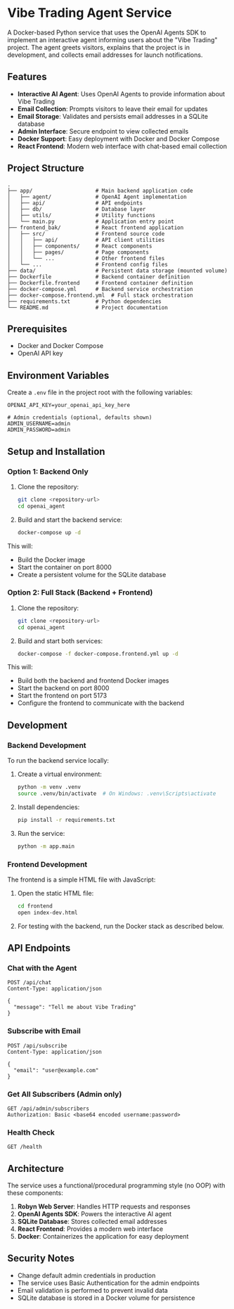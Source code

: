 # Vibe Trading Agent Service

A Docker-based Python service that uses the OpenAI Agents SDK to implement an interactive agent informing users about the "Vibe Trading" project. The agent greets visitors, explains that the project is in development, and collects email addresses for launch notifications.

## Features

- **Interactive AI Agent**: Uses OpenAI Agents to provide information about Vibe Trading
- **Email Collection**: Prompts visitors to leave their email for updates
- **Email Storage**: Validates and persists email addresses in a SQLite database
- **Admin Interface**: Secure endpoint to view collected emails
- **Docker Support**: Easy deployment with Docker and Docker Compose
- **React Frontend**: Modern web interface with chat-based email collection

## Project Structure

```
.
├── app/                    # Main backend application code
│   ├── agent/              # OpenAI Agent implementation
│   ├── api/                # API endpoints
│   ├── db/                 # Database layer
│   ├── utils/              # Utility functions
│   └── main.py             # Application entry point
├── frontend_bak/           # React frontend application
│   ├── src/                # Frontend source code
│   │   ├── api/            # API client utilities
│   │   ├── components/     # React components
│   │   ├── pages/          # Page components
│   │   └── ...             # Other frontend files
│   └── ...                 # Frontend config files
├── data/                   # Persistent data storage (mounted volume)
├── Dockerfile              # Backend container definition
├── Dockerfile.frontend     # Frontend container definition
├── docker-compose.yml      # Backend service orchestration
├── docker-compose.frontend.yml  # Full stack orchestration
├── requirements.txt        # Python dependencies
└── README.md               # Project documentation
```

## Prerequisites

- Docker and Docker Compose
- OpenAI API key

## Environment Variables

Create a `.env` file in the project root with the following variables:

```
OPENAI_API_KEY=your_openai_api_key_here

# Admin credentials (optional, defaults shown)
ADMIN_USERNAME=admin
ADMIN_PASSWORD=admin
```

## Setup and Installation

### Option 1: Backend Only

1. Clone the repository:
   ```bash
   git clone <repository-url>
   cd openai_agent
   ```

2. Build and start the backend service:
   ```bash
   docker-compose up -d
   ```

This will:
- Build the Docker image
- Start the container on port 8000
- Create a persistent volume for the SQLite database

### Option 2: Full Stack (Backend + Frontend)

1. Clone the repository:
   ```bash
   git clone <repository-url>
   cd openai_agent
   ```

2. Build and start both services:
   ```bash
   docker-compose -f docker-compose.frontend.yml up -d
   ```

This will:
- Build both the backend and frontend Docker images
- Start the backend on port 8000
- Start the frontend on port 5173
- Configure the frontend to communicate with the backend

## Development

### Backend Development

To run the backend service locally:

1. Create a virtual environment:
   ```bash
   python -m venv .venv
   source .venv/bin/activate  # On Windows: .venv\Scripts\activate
   ```

2. Install dependencies:
   ```bash
   pip install -r requirements.txt
   ```

3. Run the service:
   ```bash
   python -m app.main
   ```

### Frontend Development

The frontend is a simple HTML file with JavaScript:

1. Open the static HTML file:
   ```bash
   cd frontend
   open index-dev.html
   ```

2. For testing with the backend, run the Docker stack as described below.

## API Endpoints

### Chat with the Agent
```
POST /api/chat
Content-Type: application/json

{
  "message": "Tell me about Vibe Trading"
}
```

### Subscribe with Email
```
POST /api/subscribe
Content-Type: application/json

{
  "email": "user@example.com"
}
```

### Get All Subscribers (Admin only)
```
GET /api/admin/subscribers
Authorization: Basic <base64 encoded username:password>
```

### Health Check
```
GET /health
```

## Architecture

The service uses a functional/procedural programming style (no OOP) with these components:

1. **Robyn Web Server**: Handles HTTP requests and responses
2. **OpenAI Agents SDK**: Powers the interactive AI agent
3. **SQLite Database**: Stores collected email addresses
4. **React Frontend**: Provides a modern web interface
5. **Docker**: Containerizes the application for easy deployment

## Security Notes

- Change default admin credentials in production
- The service uses Basic Authentication for the admin endpoints
- Email validation is performed to prevent invalid data
- SQLite database is stored in a Docker volume for persistence